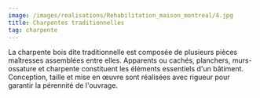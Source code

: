 ```yaml
---
image: /images/realisations/Rehabilitation_maison_montreal/4.jpg
title: Charpentes traditionnelles
tag: charpente
---
```


La charpente bois dite traditionnelle est composée de plusieurs pièces maîtresses assemblées entre elles. Apparents ou cachés, planchers, murs-ossature et charpente constituent les éléments essentiels d'un bâtiment.
Conception, taille et mise en œuvre sont réalisées avec rigueur pour garantir la pérennité de l'ouvrage.

